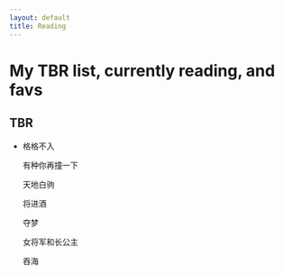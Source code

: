 ```yaml
---
layout: default
title: Reading
---
```

# My TBR list, currently reading, and favs
<h2>TBR</h2>
<ul>
	<li>
<p>格格不入
<p>有种你再撞一下
<p>天地白驹
<p>将进酒
<p>夺梦
<p>女将军和长公主
<p>吞海</p>
    </li>
</ul>

